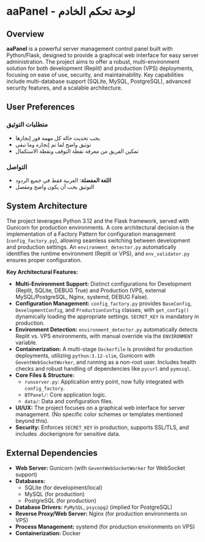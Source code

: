 # aaPanel - لوحة تحكم الخادم

## Overview

**aaPanel** is a powerful server management control panel built with Python/Flask, designed to provide a graphical web interface for easy server administration. The project aims to offer a robust, multi-environment solution for both development (Replit) and production (VPS) deployments, focusing on ease of use, security, and maintainability. Key capabilities include multi-database support (SQLite, MySQL, PostgreSQL), advanced security features, and a scalable architecture.

## User Preferences

### متطلبات التوثيق
- يجب تحديث حالة كل مهمة فور إنجازها
- توثيق واضح لما تم إنجازه وما تبقى
- تمكين الفريق من معرفة نقطة التوقف ونقطة الاستكمال

### التواصل
- **اللغة المفضلة**: العربية فقط في جميع الردود
- التوثيق يجب أن يكون واضح ومفصل

## System Architecture

The project leverages Python 3.12 and the Flask framework, served with Gunicorn for production environments. A core architectural decision is the implementation of a Factory Pattern for configuration management (`config_factory.py`), allowing seamless switching between development and production settings. An `environment_detector.py` automatically identifies the runtime environment (Replit or VPS), and `env_validator.py` ensures proper configuration.

**Key Architectural Features:**
-   **Multi-Environment Support:** Distinct configurations for Development (Replit, SQLite, DEBUG True) and Production (VPS, external MySQL/PostgreSQL, Nginx, systemd, DEBUG False).
-   **Configuration Management:** `config_factory.py` provides `BaseConfig`, `DevelopmentConfig`, and `ProductionConfig` classes, with `get_config()` dynamically loading the appropriate settings. `SECRET_KEY` is mandatory in production.
-   **Environment Detection:** `environment_detector.py` automatically detects Replit vs. VPS environments, with manual override via the `ENVIRONMENT` variable.
-   **Containerization:** A multi-stage `Dockerfile` is provided for production deployments, utilizing `python:3.12-slim`, Gunicorn with `GeventWebSocketWorker`, and running as a non-root user. Includes health checks and robust handling of dependencies like `pycurl` and `pymssql`.
-   **Core Files & Structure:**
    -   `runserver.py`: Application entry point, now fully integrated with `config_factory`.
    -   `BTPanel/`: Core application logic.
    -   `data/`: Data and configuration files.
-   **UI/UX:** The project focuses on a graphical web interface for server management. (No specific color schemes or templates mentioned beyond this).
-   **Security:** Enforces `SECRET_KEY` in production, supports SSL/TLS, and includes .dockerignore for sensitive data.

## External Dependencies

-   **Web Server:** Gunicorn (with `GeventWebSocketWorker` for WebSocket support)
-   **Databases:**
    -   SQLite (for development/local)
    -   MySQL (for production)
    -   PostgreSQL (for production)
-   **Database Drivers:** `PyMySQL`, `psycopg2` (implied for PostgreSQL)
-   **Reverse Proxy/Web Server:** Nginx (for production environments on VPS)
-   **Process Management:** systemd (for production environments on VPS)
-   **Containerization:** Docker